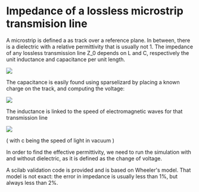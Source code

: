  
# Impedance of a lossless microstrip transmision line

A microstrip is defined a as track over a reference plane. In between, there is a dielectric with a relative permittivity that is usually not 1.
The impedance of any lossless transmission line Z_0 depends on L and C, respectively the unit inductance and capacitance per unit length. 

![](https://latex.codecogs.com/gif.latex?Z_0&space;=&space;\sqrt{&space;\frac{L}{C}&space;})

The capacitance is easily found using sparselizard by placing a known charge on the track, and computing the voltage:

![](https://latex.codecogs.com/gif.latex?C&space;=&space;\frac{Q}{V})

The inductance is linked to the speed of electromagnetic waves for that transmission line

![](https://latex.codecogs.com/gif.latex?\frac{c}{\sqrt{\epsilon_{eff}}}&space;=&space;\frac{1}{\sqrt{&space;L&space;C&space;}&space;})

( with c being the speed of light in vacuum )

In order to find the effective permittivity, we need to run the simulation with and without dielectric, as it is defined as the change of voltage.

A scilab validation code is provided and is based on Wheeler's model. That model is not exact: the error in impedance is usually less than 1%, but always less than 2%.
